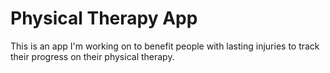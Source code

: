 # Physical Therapy App

This is an app I'm working on to benefit people with lasting injuries to track their progress on their physical therapy.